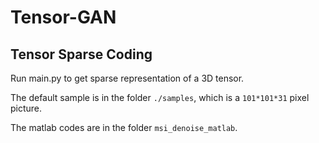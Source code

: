 # Tensor-GAN

## Tensor Sparse Coding
Run main.py to get sparse representation of a 3D tensor. 

The default sample is in the folder `./samples`, which is a `101*101*31` pixel picture.

The matlab codes are in the folder `msi_denoise_matlab`.

